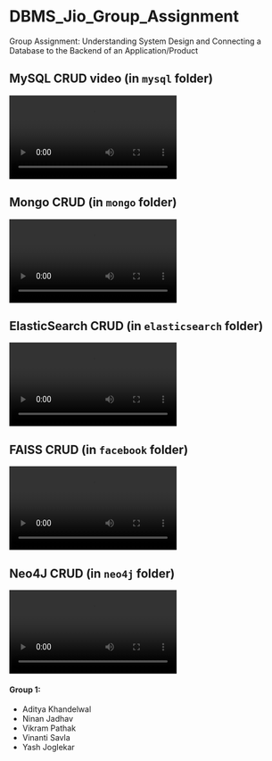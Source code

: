 # DBMS_Jio_Group_Assignment

Group Assignment: Understanding System Design and Connecting a Database to the Backend of an Application/Product

## MySQL CRUD video (in `mysql` folder)

<video controls>
  <source src="./mysql/2024-07-15 23-12-15.mp4" type="video/mp4">
</video>

## Mongo CRUD (in `mongo` folder)

<video controls>
  <source src="./mongo/2024-07-15 23-16-08.mp4" type="video/mp4">
</video>


## ElasticSearch CRUD (in `elasticsearch` folder)

<video controls>
  <source src="./mongo/2024-07-21 20-07-35.mkv" type="video/mp4">
</video>

## FAISS CRUD (in `facebook` folder)

<video controls>
  <source src="./mongo/2024-07-21 23-16-43.mkv" type="video/mp4">
</video>

## Neo4J CRUD (in `neo4j` folder)

<video controls>
  <source src="./mongo/2024-07-21 23-32-47.mp4" type="video/mp4">
</video>

#### Group 1:
- Aditya Khandelwal
- Ninan Jadhav
- Vikram Pathak
- Vinanti Savla
- Yash Joglekar

